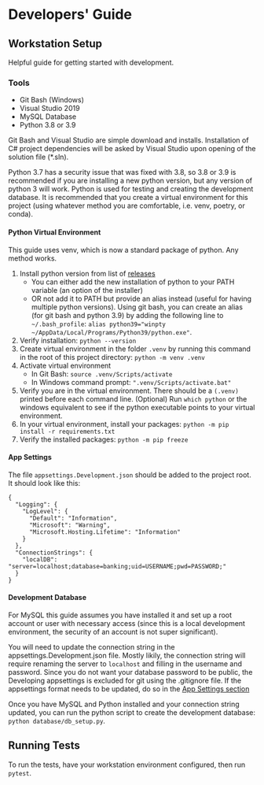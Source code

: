# Developers' Guide

## Workstation Setup
Helpful guide for getting started with development.

### Tools
- Git Bash (Windows) 
- Visual Studio 2019
- MySQL Database
- Python 3.8 or 3.9

Git Bash and Visual Studio are simple download and installs. Installation of C# project dependencies will be asked by Visual Studio upon opening of the solution file (*.sln). 

Python 3.7 has a security issue that was fixed with 3.8, so 3.8 or 3.9 is recommended if you are installing a new python version, but any version of python 3 will work. Python is used for testing and creating the development database. It is recommended that you create a virtual environment for this project (using whatever method you are comfortable, i.e. venv, poetry, or conda).

#### Python Virtual Environment
This guide uses venv, which is now a standard package of python. Any method works.

1. Install python version from list of [releases](https://www.python.org/downloads/)
    - You can either add the new installation of python to your PATH variable (an option of the installer)
    - OR not add it to PATH but provide an alias instead (useful for having multiple python versions). Using git bash, you can create an alias (for git bash and python 3.9) by adding the following line to `~/.bash_profile`: `alias python39="winpty ~/AppData/Local/Programs/Python39/python.exe"`.
2. Verify installation: `python --version`
3. Create virtual environment in the folder `.venv` by running this command in the root of this project directory: `python -m venv .venv`
4. Activate virtual environment
    - In Git Bash: `source .venv/Scripts/activate`
    - In Windows command prompt: `".venv/Scripts/activate.bat"`
5. Verify you are in the virtual environment. There should be a `(.venv)` printed before each command line. (Optional) Run `which python` or the windows equivalent to see if the python executable points to your virtual environment.
6. In your virtual environment, install your packages: `python -m pip install -r requirements.txt`
7. Verify the installed packages: `python -m pip freeze`

#### App Settings
The file `appsettings.Development.json` should be added to the project root. It should look like this:
```
{
  "Logging": {
    "LogLevel": {
      "Default": "Information",
      "Microsoft": "Warning",
      "Microsoft.Hosting.Lifetime": "Information"
    }
  },
  "ConnectionStrings": {
    "localDB": "server=localhost;database=banking;uid=USERNAME;pwd=PASSWORD;"
  }
}
```

#### Development Database
For MySQL this guide assumes you have installed it and set up a root account or user with necessary access (since this is a local development environment, the security of an account is not super significant). 

You will need to update the connection string in the appsettings.Development.json file. Mostly likily, the connection string will require renaming the server to `localhost` and filling in the username and password. Since you do not want your database password to be public, the Developing appsettings is excluded for git using the .gitignore file. If the appsettings format needs to be updated, do so in the [App Settings section](#App-Settings)

Once you have MySQL and Python installed and your connection string updated, you can run the python script  to create the development database: `python database/db_setup.py`.

## Running Tests
To run the tests, have your workstation environment configured, then run `pytest`.